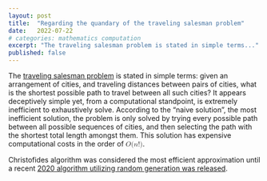 ```yaml
---
layout: post
title:  "Regarding the quandary of the traveling salesman problem"
date:   2022-07-22
# categories: mathematics computation
excerpt: "The traveling salesman problem is stated in simple terms..."
published: false
---
```

<p>The <a
href="https://en.wikipedia.org/wiki/Travelling_salesman_problem">traveling
salesman problem</a> is stated in simple terms: given an arrangement of
cities, and traveling distances between pairs of cities, what is the
shortest possible path to travel between all such cities? It appears
deceptively simple yet, from a computational standpoint, is extremely
inefficient to exhaustively solve. According to the “naive solution”,
the most inefficient solution, the problem is only solved by trying
every possible path between all possible sequences of cities, and then
selecting the path with the shortest total length amongst them. This
solution has expensive computational costs in the order of <math><mrow><mi>O</mi><mo form="prefix" stretchy="false">(</mo><mi>n</mi><mo form="postfix" stretchy="false">!</mo><mo form="postfix" stretchy="false">)</mo></mrow></math>.</p>
<p>Christofides algorithm was considered the most efficient
approximation until a recent <a
href="https://www.quantamagazine.org/computer-scientists-break-traveling-salesperson-record-20201008/">2020
algorithm utilizing random generation was released</a>.</p>
<!-- <p>TODO continue article</p> -->